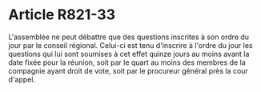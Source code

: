 # Article R821-33

L'assemblée ne peut débattre que des questions inscrites à son ordre du jour par le conseil régional.   Celui-ci est tenu d'inscrire à l'ordre du jour les questions qui lui sont soumises à cet effet quinze jours au moins avant la date fixée pour la réunion, soit par le quart au moins des membres de la compagnie ayant droit de vote, soit par le procureur général près la cour d'appel.